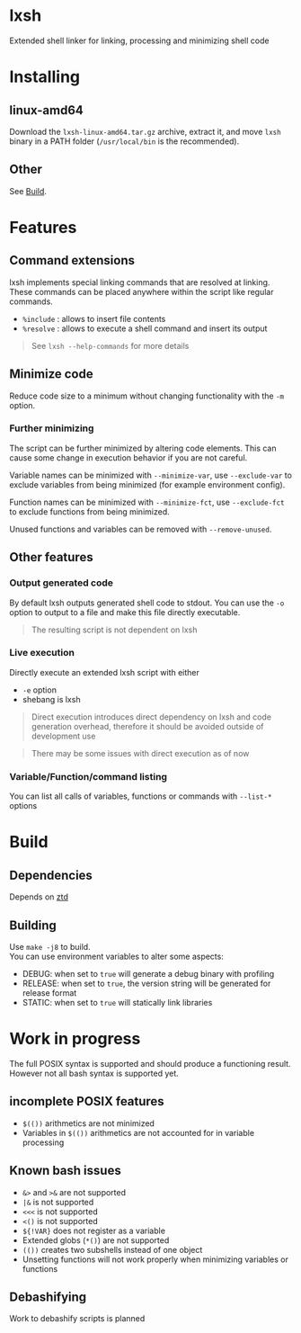 # lxsh

Extended shell linker for linking, processing and minimizing shell code

# Installing

## linux-amd64

Download the `lxsh-linux-amd64.tar.gz` archive, extract it,
and move `lxsh` binary in a PATH folder (`/usr/local/bin` is the recommended).

## Other

See [Build](#build).

# Features

## Command extensions

lxsh implements special linking commands that are resolved at linking.
These commands can be placed anywhere within the script like regular commands.

- `%include` : allows to insert file contents
- `%resolve` : allows to execute a shell command and insert its output

> See `lxsh --help-commands` for more details

## Minimize code

Reduce code size to a minimum without changing functionality with the `-m` option.

### Further minimizing

The script can be further minimized by altering code elements.
This can cause some change in execution behavior if you are not careful.

Variable names can be minimized with `--minimize-var`,
use `--exclude-var` to exclude variables from being minimized (for example environment config).

Function names can be minimized with `--minimize-fct`,
use `--exclude-fct` to exclude functions from being minimized.

Unused functions and variables can be removed with `--remove-unused`.

## Other features

### Output generated code

By default lxsh outputs generated shell code to stdout.
You can use the `-o` option to output to a file and make this file directly executable.

> The resulting script is not dependent on lxsh

### Live execution

Directly execute an extended lxsh script with either
- `-e` option
- shebang is lxsh

> Direct execution introduces direct dependency on lxsh and code generation overhead,
> therefore it should be avoided outside of development use

> There may be some issues with direct execution as of now

### Variable/Function/command listing

You can list all calls of variables, functions or commands with `--list-*` options

# Build <a name="build"></a>

## Dependencies

Depends on [ztd](https://github.com/zawwz/ztd)

## Building

Use `make -j8` to build.<br>
You can use environment variables to alter some aspects:
- DEBUG: when set to `true` will generate a debug binary with profiling
- RELEASE: when set to `true`, the version string will be generated for release format
- STATIC: when set to `true` will statically link libraries

# Work in progress

The full POSIX syntax is supported and should produce a functioning result. <br>
However not all bash syntax is supported yet.

## incomplete POSIX features

- `$(())` arithmetics are not minimized
- Variables in `$(())` arithmetics are not accounted for in variable processing

## Known bash issues

- `&>` and `>&` are not supported
- `|&` is not supported
- `<<<` is not supported
- `<()` is not supported
- `${!VAR}` does not register as a variable
- Extended globs (`*()`) are not supported
- `(())` creates two subshells instead of one object
- Unsetting functions will not work properly when minimizing variables or functions

## Debashifying

Work to debashify scripts is planned
